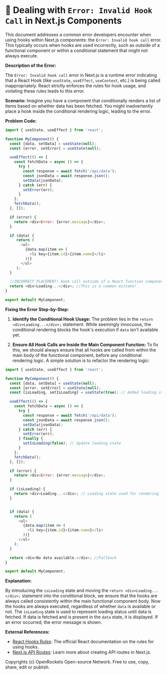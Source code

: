 # 🐞 Dealing with `Error: Invalid Hook Call` in Next.js Components


This document addresses a common error developers encounter when using hooks within Next.js components: the `Error: Invalid hook call` error.  This typically occurs when hooks are used incorrectly, such as outside of a functional component or within a conditional statement that might not always execute.

**Description of the Error:**

The `Error: Invalid hook call` error in Next.js is a runtime error indicating that a React Hook (like `useState`, `useEffect`, `useContext`, etc.) is being called inappropriately.  React strictly enforces the rules for hook usage, and violating these rules leads to this error.

**Scenario:**  Imagine you have a component that conditionally renders a list of items based on whether data has been fetched. You might inadvertently place a hook inside the conditional rendering logic, leading to the error.

**Problem Code:**

```javascript
import { useState, useEffect } from 'react';

function MyComponent() {
  const [data, setData] = useState(null);
  const [error, setError] = useState(null);

  useEffect(() => {
    const fetchData = async () => {
      try {
        const response = await fetch('/api/data');
        const jsonData = await response.json();
        setData(jsonData);
      } catch (err) {
        setError(err);
      }
    };
    fetchData();
  }, []);

  if (error) {
    return <div>Error: {error.message}</div>;
  }

  if (data) {
     return (
       <ul>
         {data.map(item => (
           <li key={item.id}>{item.name}</li>
         ))}
       </ul>
     );
  }

  //INCORRECT PLACEMENT! Hook call outside of a React function component.
  return <div>Loading...</div>; //This is a common mistake!
}

export default MyComponent;
```

**Fixing the Error Step-by-Step:**

1. **Identify the Conditional Hook Usage:**  The problem lies in the `return <div>Loading...</div>;` statement.  While seemingly innocuous, the conditional rendering blocks the hook's execution if `data` isn't available yet.


2. **Ensure All Hook Calls are Inside the Main Component Function:**  To fix this, we should always ensure that all hooks are called from within the main body of the functional component, before any conditional rendering logic.  A simple solution is to refactor the rendering logic:

```javascript
import { useState, useEffect } from 'react';

function MyComponent() {
  const [data, setData] = useState(null);
  const [error, setError] = useState(null);
  const [isLoading, setIsLoading] = useState(true); // Added loading state

  useEffect(() => {
    const fetchData = async () => {
      try {
        const response = await fetch('/api/data');
        const jsonData = await response.json();
        setData(jsonData);
      } catch (err) {
        setError(err);
      } finally {
        setIsLoading(false); // Update loading state
      }
    };
    fetchData();
  }, []);

  if (error) {
    return <div>Error: {error.message}</div>;
  }

  if (isLoading) {
    return <div>Loading...</div>; // Loading state used for rendering
  }


  if (data) {
    return (
      <ul>
        {data.map(item => (
          <li key={item.id}>{item.name}</li>
        ))}
      </ul>
    );
  }

  return <div>No data available.</div>; //Fallback
}

export default MyComponent;
```

**Explanation:**

By introducing the `isLoading` state and moving the `return <div>Loading...</div>;` statement into the conditional block, we ensure that the hooks are always called consistently within the main functional component body. Now the hooks are always executed, regardless of whether `data` is available or not.  The `isLoading` state is used to represent loading status until data is fetched.  If data is fetched and is present in the `data` state, it is displayed. If an error occurred, the error message is shown.

**External References:**

* [React Hooks Rules](https://reactjs.org/docs/hooks-rules.html):  The official React documentation on the rules for using hooks.
* [Next.js API Routes](https://nextjs.org/docs/api-routes/introduction):  Learn more about creating API routes in Next.js.

Copyrights (c) OpenRockets Open-source Network. Free to use, copy, share, edit or publish.

